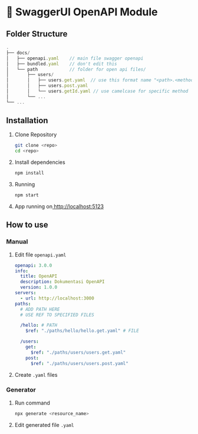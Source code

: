 # 🚀 SwaggerUI OpenAPI Module

## Folder Structure

```javascript
.
├── docs/
│   ├── openapi.yaml    // main file swagger openapi
│   ├── bundled.yaml    // don't edit this
│   └── path            // folder for open api files/
│       ├── users/
│       │   ├── users.get.yaml  // use this format name "<path>.<method>.yaml"
│       │   ├── users.post.yaml
│       │   └── users.getId.yaml // use camelcase for specific method
│       └── ...
└── ...
```

## Installation

1. Clone Repository

   ```bash
   git clone <repo>
   cd <repo>
   ```

2. Install dependencies

   ```bash
   npm install
   ```

3. Running

   ```bash
   npm start
   ```

4. App running on[ http://localhost:5123](http://localhost:5123)

## How to use

### Manual

1. Edit file `openapi.yaml`

   ```yaml
   openapi: 3.0.0
   info:
     title: OpenAPI
     description: Dokumentasi OpenAPI
     version: 1.0.0
   servers:
     - url: http://localhost:3000
   paths:
     # ADD PATH HERE
     # USE REF TO SPECIFIED FILES

     /hello: # PATH
       $ref: "./paths/hello/hello.get.yaml" # FILE

     /users:
       get:
         $ref: "./paths/users/users.get.yaml"
       post:
         $ref: "./paths/users/users.post.yaml"
   ```

2. Create `.yaml` files

### Generator

1. Run command

   ```javascript
   npx generate <resource_name>
   ```

2. Edit generated file `.yaml`
